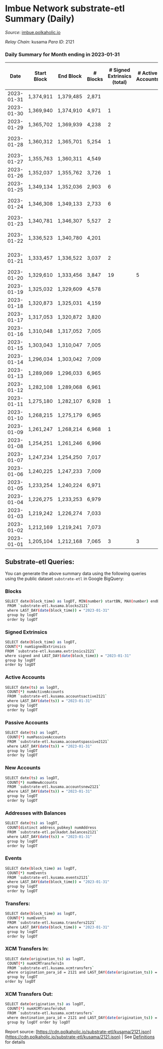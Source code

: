 # Imbue Network substrate-etl Summary (Daily)

_Source_: [imbue.polkaholic.io](https://imbue.polkaholic.io)

*Relay Chain*: kusama
*Para ID*: 2121



### Daily Summary for Month ending in 2023-01-31


| Date | Start Block | End Block | # Blocks | # Signed Extrinsics (total) | # Active Accounts | # Passive | # New | # Addresses with Balances | # Events | # Transfers | # XCM Transfers In | # XCM Transfers Out | Issues | 
| ---- | ----------- | --------- | -------- | --------------------------- | ----------------- | --------- | ----- | ------------------------- | -------- | ----------- | ------------------ | ------------------- | ------ |
| 2023-01-31 | 1,374,911 | 1,379,485 | 2,871 |  |  |  |  |  | 5,744 |   |   |   |  |
| 2023-01-30 | 1,369,940 | 1,374,910 | 4,971 | 1 |  |  |  |  | 9,958 | 1  | 2  | 1  |  |
| 2023-01-29 | 1,365,702 | 1,369,939 | 4,238 | 2 |  |  |  |  | 8,495 | 2  |   | 1  |  |
| 2023-01-28 | 1,360,312 | 1,365,701 | 5,254 | 1 |  |  |  |  | 10,519 | 1  |   | 1  | 136 missing (2.52%) |
| 2023-01-27 | 1,355,763 | 1,360,311 | 4,549 |  |  |  |  |  | 9,100 |   |   |   |  |
| 2023-01-26 | 1,352,037 | 1,355,762 | 3,726 | 1 |  |  |  |  | 7,462 | 1  |   |   |  |
| 2023-01-25 | 1,349,134 | 1,352,036 | 2,903 | 6 |  |  |  |  | 5,856 | 6  |   | 3  |  |
| 2023-01-24 | 1,346,308 | 1,349,133 | 2,733 | 6 |  |  |  |  | 5,525 | 6  | 1  | 4  | 93 missing (3.29%) |
| 2023-01-23 | 1,340,781 | 1,346,307 | 5,527 | 2 |  |  |  |  | 11,073 | 2  |   |   |  |
| 2023-01-22 | 1,336,523 | 1,340,780 | 4,201 |  |  |  |  |  | 8,404 |   |   |   | 57 missing (1.34%) |
| 2023-01-21 | 1,333,457 | 1,336,522 | 3,037 | 2 |  |  |  |  | 6,089 | 1  |   | 1  | 29 missing (0.95%) |
| 2023-01-20 | 1,329,610 | 1,333,456 | 3,847 | 19 | 5 | 9 |  | 330 | 7,830 | 18  |   | 3  |  |
| 2023-01-19 | 1,325,032 | 1,329,609 | 4,578 |  |  |  |  |  | 9,158 |   |   |   |  |
| 2023-01-18 | 1,320,873 | 1,325,031 | 4,159 |  |  |  |  |  | 8,321 |   |   |   |  |
| 2023-01-17 | 1,317,053 | 1,320,872 | 3,820 |  |  |  |  |  | 7,642 |   |   |   |  |
| 2023-01-16 | 1,310,048 | 1,317,052 | 7,005 |  |  |  |  |  | 14,014 |   |   |   |  |
| 2023-01-15 | 1,303,043 | 1,310,047 | 7,005 |  |  |  |  |  | 14,014 |   |   |   |  |
| 2023-01-14 | 1,296,034 | 1,303,042 | 7,009 |  |  |  |  |  | 14,021 |   |   |   |  |
| 2023-01-13 | 1,289,069 | 1,296,033 | 6,965 |  |  |  |  |  | 13,938 |   |   |   |  |
| 2023-01-12 | 1,282,108 | 1,289,068 | 6,961 |  |  |  |  |  | 13,926 |   |   |   |  |
| 2023-01-11 | 1,275,180 | 1,282,107 | 6,928 | 1 |  |  |  |  | 13,876 | 1  |   | 1  |  |
| 2023-01-10 | 1,268,215 | 1,275,179 | 6,965 |  |  |  |  |  | 13,934 |   |   |   |  |
| 2023-01-09 | 1,261,247 | 1,268,214 | 6,968 | 1 |  |  |  |  | 13,954 | 1  |   | 1  |  |
| 2023-01-08 | 1,254,251 | 1,261,246 | 6,996 |  |  |  |  |  | 13,996 |   |   |   |  |
| 2023-01-07 | 1,247,234 | 1,254,250 | 7,017 |  |  |  |  |  | 14,038 |   |   |   |  |
| 2023-01-06 | 1,240,225 | 1,247,233 | 7,009 |  |  |  |  |  | 14,021 |   | 1  |   |  |
| 2023-01-05 | 1,233,254 | 1,240,224 | 6,971 |  |  |  |  |  | 13,946 |   |   |   |  |
| 2023-01-04 | 1,226,275 | 1,233,253 | 6,979 |  |  |  |  |  | 13,940 |   |   |   |  |
| 2023-01-03 | 1,219,242 | 1,226,274 | 7,033 |  |  |  |  |  | 14,070 |   |   |   |  |
| 2023-01-02 | 1,212,169 | 1,219,241 | 7,073 |  |  |  |  |  | 14,150 |   |   |   |  |
| 2023-01-01 | 1,205,104 | 1,212,168 | 7,065 | 3 | 3 |  |  | 323 | 14,155 | 1  | 1  | 1  |  |

## Substrate-etl Queries:
You can generate the above summary data using the following queries using the public dataset `substrate-etl` in Google BigQuery:

### Blocks
```bash
SELECT date(block_time) as logDT, MIN(number) startBN, MAX(number) endBN, COUNT(*) numBlocks 
 FROM `substrate-etl.kusama.blocks2121`  
 where LAST_DAY(date(block_time)) = "2023-01-31" 
 group by logDT 
 order by logDT
```

### Signed Extrinsics
```bash
SELECT date(block_time) as logDT, 
COUNT(*) numSignedExtrinsics 
FROM `substrate-etl.kusama.extrinsics2121`  
where signed and LAST_DAY(date(block_time)) = "2023-01-31" 
group by logDT 
order by logDT
```

### Active Accounts
```bash
SELECT date(ts) as logDT, 
 COUNT(*) numActiveAccounts 
 FROM `substrate-etl.kusama.accountsactive2121` 
 where LAST_DAY(date(ts)) = "2023-01-31" 
 group by logDT 
 order by logDT
```

### Passive Accounts
```bash
SELECT date(ts) as logDT, 
 COUNT(*) numPassiveAccounts 
 FROM `substrate-etl.kusama.accountspassive2121` 
 where LAST_DAY(date(ts)) = "2023-01-31" 
 group by logDT 
 order by logDT
```

### New Accounts
```bash
SELECT date(ts) as logDT, 
 COUNT(*) numNewAccounts 
 FROM `substrate-etl.kusama.accountsnew2121` 
 where LAST_DAY(date(ts)) = "2023-01-31" 
 group by logDT
 order by logDT
```

### Addresses with Balances
```bash
SELECT date(ts) as logDT,
 COUNT(distinct address_pubkey) numAddress 
 FROM `substrate-etl.polkadot.balances2121` 
 where LAST_DAY(date(ts)) = "2023-01-31" 
 group by logDT 
 order by logDT
```

### Events
```bash
SELECT date(block_time) as logDT, 
 COUNT(*) numEvents 
 FROM `substrate-etl.kusama.events2121` 
 where LAST_DAY(date(block_time)) = "2023-01-31" 
 group by logDT 
 order by logDT
```

### Transfers:
```bash
SELECT date(block_time) as logDT, 
 COUNT(*) numEvents 
 FROM `substrate-etl.kusama.transfers2121` 
 where LAST_DAY(date(block_time)) = "2023-01-31" 
 group by logDT 
 order by logDT
```

### XCM Transfers In:
```bash
SELECT date(origination_ts) as logDT, 
 COUNT(*) numXCMTransfersIn 
 FROM `substrate-etl.kusama.xcmtransfers` 
 where origination_para_id = 2121 and LAST_DAY(date(origination_ts)) = "2023-01-31" 
 group by logDT 
order by logDT
```

### XCM Transfers Out:
```bash
SELECT date(origination_ts) as logDT, 
 COUNT(*) numXCMTransfersOut 
 FROM `substrate-etl.kusama.xcmtransfers` 
 where destination_para_id = 2121 and LAST_DAY(date(origination_ts)) = "2023-01-31" 
 group by logDT order by logDT
```


Report source: [https://cdn.polkaholic.io/substrate-etl/kusama/2121.json](https://cdn.polkaholic.io/substrate-etl/kusama/2121.json) | See [Definitions](/DEFINITIONS.md) for details
